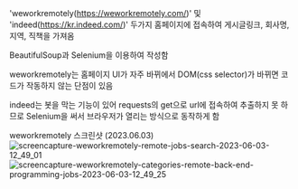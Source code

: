 'weworkremotely(https://weworkremotely.com/)' 및 'indeed(https://kr.indeed.com/)' 두가지 홈페이지에 접속하여
게시글링크, 회사명, 지역, 직책을 가져옴

BeautifulSoup과 Selenium을 이용하여 작성함

weworkremotely는 홈페이지 UI가 자주 바뀌에서 DOM(css selector)가 바뀌면 코드가 작동하지 않는 단점이 있음

indeed는 봇을 막는 기능이 있어 requests의 get으로 url에 접속하여 추출하지 못 하므로 Selenium을 써서 브라우저가 열리는 방식으로 동작하게 함

weworkremotely 스크린샷 (2023.06.03)
![screencapture-weworkremotely-remote-jobs-search-2023-06-03-12_49_01](https://github.com/yellih/jobscraper/assets/127484092/147b03ad-d1fa-40a5-bf38-aa4ea06f99e5)
![screencapture-weworkremotely-categories-remote-back-end-programming-jobs-2023-06-03-12_49_25](https://github.com/yellih/jobscraper/assets/127484092/fb1788c2-908e-47fb-b1d1-acadd85c527f)
